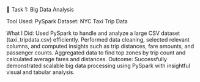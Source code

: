 🔹 Task 1: Big Data Analysis

Tool Used: PySpark Dataset: NYC Taxi Trip Data

What I Did: Used PySpark to handle and analyze a large CSV dataset (taxi_tripdata.csv) efficiently. Performed data cleaning, selected relevant columns, and computed insights such as trip distances, fare amounts, and passenger counts. Aggregated data to find top zones by trip count and calculated average fares and distances. Outcome: Successfully demonstrated scalable big data processing using PySpark with insightful visual and tabular analysis.
